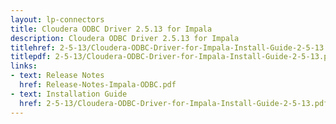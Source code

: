 ```yaml
---
layout: lp-connectors
title: Cloudera ODBC Driver 2.5.13 for Impala
description: Cloudera ODBC Driver 2.5.13 for Impala
titlehref: 2-5-13/Cloudera-ODBC-Driver-for-Impala-Install-Guide-2-5-13.pdf
titlepdf: 2-5-13/Cloudera-ODBC-Driver-for-Impala-Install-Guide-2-5-13.pdf
links:
- text: Release Notes
  href: Release-Notes-Impala-ODBC.pdf
- text: Installation Guide
  href: 2-5-13/Cloudera-ODBC-Driver-for-Impala-Install-Guide-2-5-13.pdf
---
```

